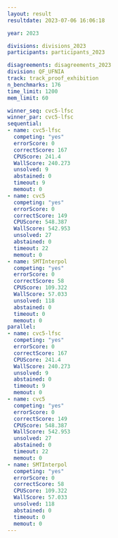 ```yaml
---
layout: result
resultdate: 2023-07-06 16:06:18

year: 2023

divisions: divisions_2023
participants: participants_2023

disagreements: disagreements_2023
division: QF_UFNIA
track: track_proof_exhibition
n_benchmarks: 176
time_limit: 1200
mem_limit: 60

winner_seq: cvc5-lfsc
winner_par: cvc5-lfsc
sequential:
- name: cvc5-lfsc
  competing: "yes"
  errorScore: 0
  correctScore: 167
  CPUScore: 241.4
  WallScore: 240.273
  unsolved: 9
  abstained: 0
  timeout: 9
  memout: 0
- name: cvc5
  competing: "yes"
  errorScore: 0
  correctScore: 149
  CPUScore: 548.387
  WallScore: 542.953
  unsolved: 27
  abstained: 0
  timeout: 22
  memout: 0
- name: SMTInterpol
  competing: "yes"
  errorScore: 0
  correctScore: 58
  CPUScore: 109.322
  WallScore: 57.033
  unsolved: 118
  abstained: 0
  timeout: 0
  memout: 0
parallel:
- name: cvc5-lfsc
  competing: "yes"
  errorScore: 0
  correctScore: 167
  CPUScore: 241.4
  WallScore: 240.273
  unsolved: 9
  abstained: 0
  timeout: 9
  memout: 0
- name: cvc5
  competing: "yes"
  errorScore: 0
  correctScore: 149
  CPUScore: 548.387
  WallScore: 542.953
  unsolved: 27
  abstained: 0
  timeout: 22
  memout: 0
- name: SMTInterpol
  competing: "yes"
  errorScore: 0
  correctScore: 58
  CPUScore: 109.322
  WallScore: 57.033
  unsolved: 118
  abstained: 0
  timeout: 0
  memout: 0
---
```

